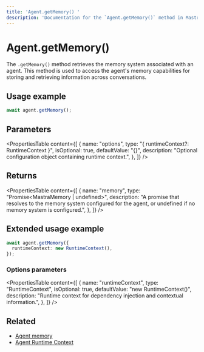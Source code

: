 ```yaml
---
title: 'Agent.getMemory() '
description: 'Documentation for the `Agent.getMemory()` method in Mastra agents, which retrieves the memory system associated with the agent.'
---
```


# Agent.getMemory()

The `.getMemory()` method retrieves the memory system associated with an agent. This method is used to access the agent's memory capabilities for storing and retrieving information across conversations.

## Usage example

```typescript copy
await agent.getMemory();
```

## Parameters

<PropertiesTable
content={[
{
name: "options",
type: "{ runtimeContext?: RuntimeContext }",
isOptional: true,
defaultValue: "{}",
description: "Optional configuration object containing runtime context.",
},
]}
/>

## Returns

<PropertiesTable
content={[
{
name: "memory",
type: "Promise<MastraMemory | undefined>",
description: "A promise that resolves to the memory system configured for the agent, or undefined if no memory system is configured.",
},
]}
/>

## Extended usage example

```typescript copy
await agent.getMemory({
  runtimeContext: new RuntimeContext(),
});
```

### Options parameters

<PropertiesTable
content={[
{
name: "runtimeContext",
type: "RuntimeContext",
isOptional: true,
defaultValue: "new RuntimeContext()",
description: "Runtime context for dependency injection and contextual information.",
},
]}
/>

## Related

- [Agent memory](/docs/agents/agent-memory)
- [Agent Runtime Context](/docs/agents/runtime-context)
